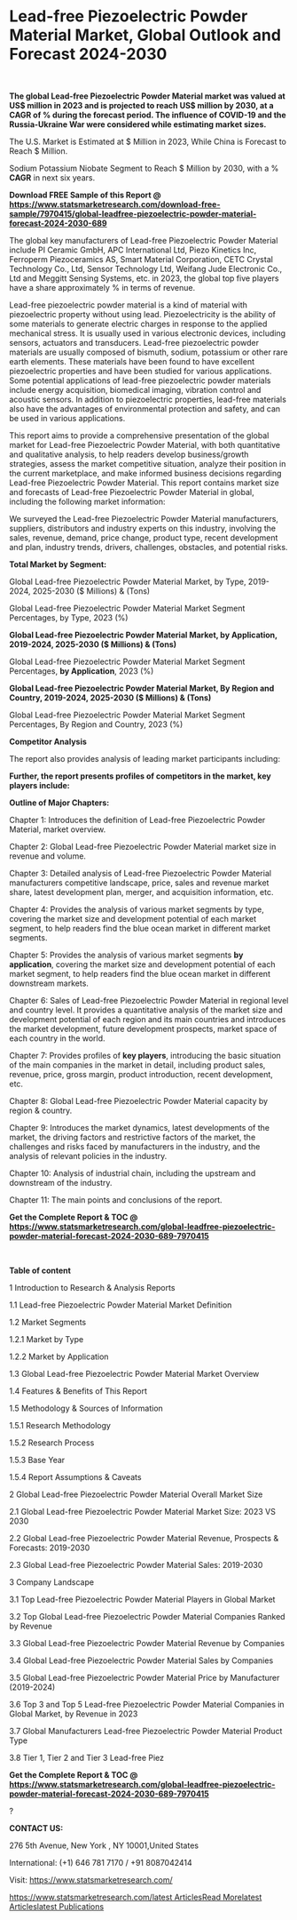 <h1>Lead-free Piezoelectric Powder Material Market, Global Outlook and Forecast 2024-2030</h1><br/><p><strong>The global Lead-free Piezoelectric Powder Material market was valued at US$ million in 2023 and is projected to reach US$ million by 2030, at a <strong>CAGR</strong> of % during the forecast period. The influence of COVID-19 and the Russia-Ukraine War were considered while estimating market sizes.</strong></p>
 
 
 
 <p>The U.S. Market is Estimated at $ Million in 2023, While China is Forecast to Reach $ Million.</p>
 
 
 
 <p>Sodium Potassium Niobate Segment to Reach $ Million by 2030, with a % <strong>CAGR</strong> in next six years.</p>
 
 
 
 <p><strong>Download FREE Sample of this Report @ <a href="https://www.statsmarketresearch.com/download-free-sample/7970415/global-leadfree-piezoelectric-powder-material-forecast-2024-2030-689">https://www.statsmarketresearch.com/download-free-sample/7970415/global-leadfree-piezoelectric-powder-material-forecast-2024-2030-689</a></strong></p>
 
 
 
 <p>The global key manufacturers of Lead-free Piezoelectric Powder Material include PI Ceramic GmbH, APC International Ltd, Piezo Kinetics Inc, Ferroperm Piezoceramics AS, Smart Material Corporation, CETC Crystal Technology Co., Ltd, Sensor Technology Ltd, Weifang Jude Electronic Co., Ltd and Meggitt Sensing Systems, etc. in 2023, the global top five players have a share approximately % in terms of revenue.</p>
 
 
 
 <p>Lead-free piezoelectric powder material is a kind of material with piezoelectric property without using lead. Piezoelectricity is the ability of some materials to generate electric charges in response to the applied mechanical stress. It is usually used in various electronic devices, including sensors, actuators and transducers. Lead-free piezoelectric powder materials are usually composed of bismuth, sodium, potassium or other rare earth elements. These materials have been found to have excellent piezoelectric properties and have been studied for various applications. Some potential applications of lead-free piezoelectric powder materials include energy acquisition, biomedical imaging, vibration control and acoustic sensors. In addition to piezoelectric properties, lead-free materials also have the advantages of environmental protection and safety, and can be used in various applications.</p>
 
 
 
 <p>This report aims to provide a comprehensive presentation of the global market for Lead-free Piezoelectric Powder Material, with both quantitative and qualitative analysis, to help readers develop business/growth strategies, assess the market competitive situation, analyze their position in the current marketplace, and make informed business decisions regarding Lead-free Piezoelectric Powder Material. This report contains market size and forecasts of Lead-free Piezoelectric Powder Material in global, including the following market information:</p>
 
 
 
 <p>We surveyed the Lead-free Piezoelectric Powder Material manufacturers, suppliers, distributors and industry experts on this industry, involving the sales, revenue, demand, price change, product type, recent development and plan, industry trends, drivers, challenges, obstacles, and potential risks.</p>
 
 
 
 <p><strong>Total Market by Segment:</strong></p>
 
 
 
 <p>Global Lead-free Piezoelectric Powder Material Market, by Type, 2019-2024, 2025-2030 ($ Millions) & (Tons)</p>
 
 
 
 <p>Global Lead-free Piezoelectric Powder Material Market Segment Percentages, by Type, 2023 (%)</p>
 
 
 
 <p><strong>Global Lead-free Piezoelectric Powder Material Market, <strong>by Application</strong>, 2019-2024, 2025-2030 ($ Millions) & (Tons)</strong></p>
 
 
 
 <p>Global Lead-free Piezoelectric Powder Material Market Segment Percentages, <strong>by Application</strong>, 2023 (%)</p>
 
 
 
 <p><strong>Global Lead-free Piezoelectric Powder Material Market, By Region and Country, 2019-2024, 2025-2030 ($ Millions) & (Tons)</strong></p>
 
 
 
 <p>Global Lead-free Piezoelectric Powder Material Market Segment Percentages, By Region and Country, 2023 (%)</p>
 
 
 
 <p><strong>Competitor Analysis</strong></p>
 
 
 
 <p>The report also provides analysis of leading market participants including:</p>
 
 
 
 <p><strong>Further, the report presents profiles of competitors in the market, <strong>key players</strong> include:</strong></p>
 
 
 
 <p><strong>Outline of Major Chapters:</strong></p>
 
 
 
 <p>Chapter 1: Introduces the definition of Lead-free Piezoelectric Powder Material, market overview.</p>
 
 
 
 <p>Chapter 2: Global Lead-free Piezoelectric Powder Material market size in revenue and volume.</p>
 
 
 
 <p>Chapter 3: Detailed analysis of Lead-free Piezoelectric Powder Material manufacturers competitive landscape, price, sales and revenue market share, latest development plan, merger, and acquisition information, etc.</p>
 
 
 
 <p>Chapter 4: Provides the analysis of various market segments by type, covering the market size and development potential of each market segment, to help readers find the blue ocean market in different market segments.</p>
 
 
 
 <p>Chapter 5: Provides the analysis of various market segments <strong>by application</strong>, covering the market size and development potential of each market segment, to help readers find the blue ocean market in different downstream markets.</p>
 
 
 
 <p>Chapter 6: Sales of Lead-free Piezoelectric Powder Material in regional level and country level. It provides a quantitative analysis of the market size and development potential of each region and its main countries and introduces the market development, future development prospects, market space of each country in the world.</p>
 
 
 
 <p>Chapter 7: Provides profiles of <strong>key players</strong>, introducing the basic situation of the main companies in the market in detail, including product sales, revenue, price, gross margin, product introduction, recent development, etc.</p>
 
 
 
 <p>Chapter 8: Global Lead-free Piezoelectric Powder Material capacity by region & country.</p>
 
 
 
 <p>Chapter 9: Introduces the market dynamics, latest developments of the market, the driving factors and restrictive factors of the market, the challenges and risks faced by manufacturers in the industry, and the analysis of relevant policies in the industry.</p>
 
 
 
 <p>Chapter 10: Analysis of industrial chain, including the upstream and downstream of the industry.</p>
 
 
 
 <p>Chapter 11: The main points and conclusions of the report.</p>
 
 
 
 <div><b>Get the Complete Report & TOC @ <a href="https://www.statsmarketresearch.com/global-leadfree-piezoelectric-powder-material-forecast-2024-2030-689-7970415">https://www.statsmarketresearch.com/global-leadfree-piezoelectric-powder-material-forecast-2024-2030-689-7970415</a></b></div>
 
 
 
 <p><br />
 
 <b>Table of content</b></p>
 
 
 
 <p>1 Introduction to Research & Analysis Reports<br />
 
 1.1 Lead-free Piezoelectric Powder Material Market Definition<br />
 
 1.2 Market Segments<br />
 
 1.2.1 Market by Type<br />
 
 1.2.2 Market by Application<br />
 
 1.3 Global Lead-free Piezoelectric Powder Material Market Overview<br />
 
 1.4 Features & Benefits of This Report<br />
 
 1.5 Methodology & Sources of Information<br />
 
 1.5.1 Research Methodology<br />
 
 1.5.2 Research Process<br />
 
 1.5.3 Base Year<br />
 
 1.5.4 Report Assumptions & Caveats<br />
 
 2 Global Lead-free Piezoelectric Powder Material Overall Market Size<br />
 
 2.1 Global Lead-free Piezoelectric Powder Material Market Size: 2023 VS 2030<br />
 
 2.2 Global Lead-free Piezoelectric Powder Material Revenue, Prospects & Forecasts: 2019-2030<br />
 
 2.3 Global Lead-free Piezoelectric Powder Material Sales: 2019-2030<br />
 
 3 Company Landscape<br />
 
 3.1 Top Lead-free Piezoelectric Powder Material Players in Global Market<br />
 
 3.2 Top Global Lead-free Piezoelectric Powder Material Companies Ranked by Revenue<br />
 
 3.3 Global Lead-free Piezoelectric Powder Material Revenue by Companies<br />
 
 3.4 Global Lead-free Piezoelectric Powder Material Sales by Companies<br />
 
 3.5 Global Lead-free Piezoelectric Powder Material Price by Manufacturer (2019-2024)<br />
 
 3.6 Top 3 and Top 5 Lead-free Piezoelectric Powder Material Companies in Global Market, by Revenue in 2023<br />
 
 3.7 Global Manufacturers Lead-free Piezoelectric Powder Material Product Type<br />
 
 3.8 Tier 1, Tier 2 and Tier 3 Lead-free Piez</p>
 
 
 
 <div><b>Get the Complete Report & TOC @ <a href="https://www.statsmarketresearch.com/global-leadfree-piezoelectric-powder-material-forecast-2024-2030-689-7970415">https://www.statsmarketresearch.com/global-leadfree-piezoelectric-powder-material-forecast-2024-2030-689-7970415</a></b></div>
 
 
 
 <p>? </p>
 
 
 
 <p><b>CONTACT US:</b><br />
 
 276 5th Avenue, New York , NY 10001,United States<br />
 
 International: (+1) 646 781 7170 / +91 8087042414<br />
 
 Visit: <a href="https://www.statsmarketresearch.com/">https://www.statsmarketresearch.com/</a><br />
 
 <a href="https://gyeongbokgung.com">https://www.statsmarketresearch.com/</a><a href="https://hallyeomaritime.com">latest Articles</a><a href="https://jingwansa.com">Read More</a><a href="https://nguoiviet.jp/">latest Articles</a><a href="https://www.intelmarketresearch.com/">latest Publications</a></p>